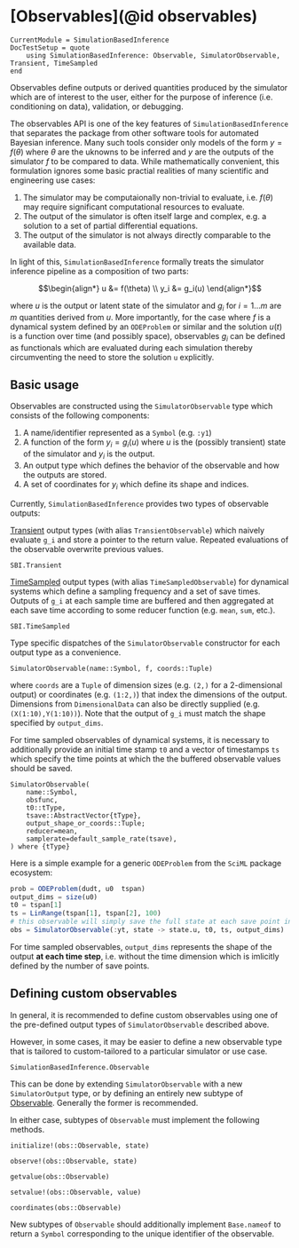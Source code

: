 # [Observables](@id observables)

```@meta
CurrentModule = SimulationBasedInference
DocTestSetup = quote
    using SimulationBasedInference: Observable, SimulatorObservable, Transient, TimeSampled
end
```

Observables define outputs or derived quantities produced by the simulator which are of interest to the user, either for the purpose of inference (i.e. conditioning on data), validation, or debugging.

The observables API is one of the key features of `SimulationBasedInference` that separates the package from other software tools for automated Bayesian inference.
Many such tools consider only models of the form $y = f(\theta)$ where $\theta$ are the uknowns to be inferred and $y$ are the outputs of the simulator $f$ to be compared to data.
While mathematically convenient, this formulation ignores some basic practial realities of many scientific and engineering use cases:

1. The simulator may be computaionally non-trivial to evaluate, i.e. $f(\theta)$ may require significant computational resources to evaluate. 
2. The output of the simulator is often itself large and complex, e.g. a solution to a set of partial differential equations.
3. The output of the simulator is not always directly comparable to the available data.

In light of this, `SimulationBasedInference` formally treats the simulator inference pipeline as a composition of two parts:

```math
\begin{align*}
u &= f(\theta) \\
y_i &= g_i(u)
\end{align*}
```

where $u$ is the output or latent state of the simulator and $g_i$ for $i=1\dots m$ are $m$ quantities derived from $u$. More importantly, for the case where $f$ is a dynamical system defined by
an `ODEProblem` or similar and the solution $u(t)$ is a function over time (and possibly space), observables $g_i$ can be defined as functionals which are evaluated during each simulation thereby circumventing
the need to store the solution `u` explicitly.

## Basic usage

Observables are constructed using the `SimulatorObservable` type which consists of the following components:

1. A name/identifier represented as a `Symbol` (e.g. `:y1`)
2. A function of the form $y_i = g_i(u)$ where $u$ is the (possibly transient) state of the simulator and $y_i$ is the output.
3. An output type which defines the behavior of the observable and how the outputs are stored.
4. A set of coordinates for $y_i$ which define its shape and indices.

Currently, `SimulationBasedInference` provides two types of observable outputs:

[Transient](@ref) output types (with alias `TransientObservable`) which naively evaluate `g_i` and store a pointer to the return value. Repeated evaluations of the observable overwrite previous values.

```@docs
SBI.Transient
```

[TimeSampled](@ref) output types (with alias `TimeSampledObservable`) for dynamical systems which define a sampling frequency and a set of save times. Outputs of `g_i` at each sample time are buffered and then aggregated at each save time according to some reducer function (e.g. `mean`, `sum`, etc.).

```@docs
SBI.TimeSampled
```

Type specific dispatches of the `SimulatorObservable` constructor for each output type as a convenience.

```@docs; canonical=false
SimulatorObservable(name::Symbol, f, coords::Tuple)
```

where `coords` are a `Tuple` of dimension sizes (e.g. `(2,)` for a 2-dimensional output) or coordinates (e.g. `(1:2,)`) that index the dimensions of the output. Dimensions from `DimensionalData` can also be directly supplied (e.g. `(X(1:10),Y(1:10))`). Note that the output of `g_i` must match the shape specified by `output_dims`.

For time sampled observables of dynamical systems, it is necessary to additionally provide an initial time stamp `t0` and a vector of timestamps `ts` which specify the time points at which the the buffered observable values should be saved.

```@docs; canonical=false
SimulatorObservable(
    name::Symbol,
    obsfunc,
    t0::tType,
    tsave::AbstractVector{tType},
    output_shape_or_coords::Tuple;
    reducer=mean,
    samplerate=default_sample_rate(tsave),
) where {tType}
```

Here is a simple example for a generic `ODEProblem` from the `SciML` package ecosystem:

```julia
prob = ODEProblem(dudt, u0  tspan)
output_dims = size(u0)
t0 = tspan[1]
ts = LinRange(tspan[1], tspan[2], 100)
# this observable will simply save the full state at each save point in `ts`
obs = SimulatorObservable(:yt, state -> state.u, t0, ts, output_dims)
```

For time sampled observables, `output_dims` represents the shape of the output **at each time step**, i.e. without the time dimension which is imlicitly defined by the number of save points.

## Defining custom observables

In general, it is recommended to define custom observables using one of the pre-defined output types of `SimulatorObservable` described above.

However, in some cases, it may be easier to define a new observable type that is tailored to custom-tailored to a particular simulator or use case.

```@docs
SimulationBasedInference.Observable
```

This can be done by extending `SimulatorObservable` with a new `SimulatorOutput` type, or by defining an entirely new subtype of [Observable](@ref). Generally the former is recommended.

In either case, subtypes of `Observable` must implement the following methods.

```@docs; canonical=false
initialize!(obs::Observable, state)
```

```@docs; canonical=false
observe!(obs::Observable, state)
```

```@docs; canonical=false
getvalue(obs::Observable)
```

```@docs; canonical=false
setvalue!(obs::Observable, value)
```

```@docs; canonical=false
coordinates(obs::Observable)
```

New subtypes of `Observable` should additionally implement `Base.nameof` to return a `Symbol` corresponding to the unique identifier of the observable.
